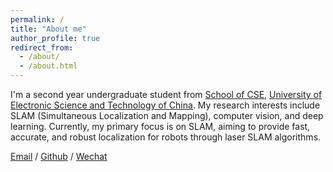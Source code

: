 ```yaml
---
permalink: /
title: "About me"
author_profile: true
redirect_from: 
  - /about/
  - /about.html
---
```


I'm a second year undergraduate student from [School of CSE](https://www.scse.uestc.edu.cn/), [University of Electronic Science and Technology of China](https://www.uestc.edu.cn/). My research interests include SLAM (Simultaneous Localization and Mapping), computer vision, and deep learning. Currently, my primary focus is on SLAM, aiming to provide fast, accurate, and robust localization for robots through laser SLAM algorithms.

[Email](mailto:2736463842@qq.com) / [Github](https://github.com/Lockwuud) / [Wechat](../images/wechat.jpg) 
